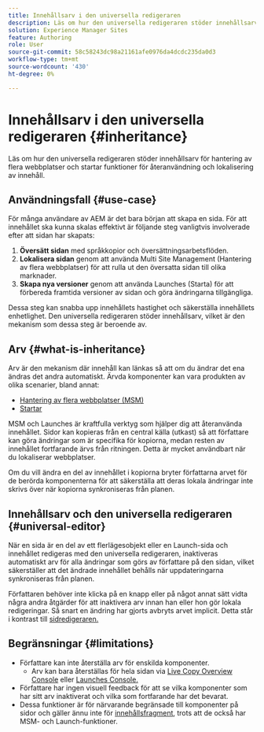 ```yaml
---
title: Innehållsarv i den universella redigeraren
description: Läs om hur den universella redigeraren stöder innehållsarv för hantering av flera webbplatser och startar funktioner för återanvändning och lokalisering av innehåll.
solution: Experience Manager Sites
feature: Authoring
role: User
source-git-commit: 58c58243dc98a21161afe0976da4dcdc235da0d3
workflow-type: tm+mt
source-wordcount: '430'
ht-degree: 0%

---
```



# Innehållsarv i den universella redigeraren {#inheritance}

Läs om hur den universella redigeraren stöder innehållsarv för hantering av flera webbplatser och startar funktioner för återanvändning och lokalisering av innehåll.

## Användningsfall {#use-case}

För många användare av AEM är det bara början att skapa en sida. För att innehållet ska kunna skalas effektivt är följande steg vanligtvis involverade efter att sidan har skapats:

1. **Översätt sidan** med språkkopior och översättningsarbetsflöden.
1. **Lokalisera sidan** genom att använda Multi Site Management (Hantering av flera webbplatser) för att rulla ut den översatta sidan till olika marknader.
1. **Skapa nya versioner** genom att använda Launches (Starta) för att förbereda framtida versioner av sidan och göra ändringarna tillgängliga.

Dessa steg kan snabba upp innehållets hastighet och säkerställa innehållets enhetlighet. Den universella redigeraren stöder innehållsarv, vilket är den mekanism som dessa steg är beroende av.

## Arv {#what-is-inheritance}

Arv är den mekanism där innehåll kan länkas så att om du ändrar det ena ändras det andra automatiskt. Ärvda komponenter kan vara produkten av olika scenarier, bland annat:

* [Hantering av flera webbplatser (MSM)](/help/sites-cloud/administering/msm/overview.md)
* [Startar](/help/sites-cloud/authoring/launches/overview.md)

MSM och Launches är kraftfulla verktyg som hjälper dig att återanvända innehållet. Sidor kan kopieras från en central källa (utkast) så att författare kan göra ändringar som är specifika för kopiorna, medan resten av innehållet fortfarande ärvs från ritningen. Detta är mycket användbart när du lokaliserar webbplatser.

Om du vill ändra en del av innehållet i kopiorna bryter författarna arvet för de berörda komponenterna för att säkerställa att deras lokala ändringar inte skrivs över när kopiorna synkroniseras från planen.

## Innehållsarv och den universella redigeraren {#universal-editor}

När en sida är en del av ett flerlägesobjekt eller en Launch-sida och innehållet redigeras med den universella redigeraren, inaktiveras automatiskt arv för alla ändringar som görs av författare på den sidan, vilket säkerställer att det ändrade innehållet behålls när uppdateringarna synkroniseras från planen.

Författaren behöver inte klicka på en knapp eller på något annat sätt vidta några andra åtgärder för att inaktivera arv innan han eller hon gör lokala redigeringar. Så snart en ändring har gjorts avbryts arvet implicit. Detta står i kontrast till [sidredigeraren.](/help/sites-cloud/authoring/page-editor/edit-content.md#inherited-components)

## Begränsningar {#limitations}

* Författare kan inte återställa arv för enskilda komponenter.
   * Arv kan bara återställas för hela sidan via [Live Copy Overview Console](/help/sites-cloud/administering/msm/live-copy-overview.md) eller [Launches Console.](/help/sites-cloud/authoring/launches/overview.md#the-launches-console)
* Författare har ingen visuell feedback för att se vilka komponenter som har sitt arv inaktiverat och vilka som fortfarande har det bevarat.
* Dessa funktioner är för närvarande begränsade till komponenter på sidor och gäller ännu inte för [innehållsfragment](/help/sites-cloud/administering/content-fragments/overview.md), trots att de också har MSM- och Launch-funktioner.
